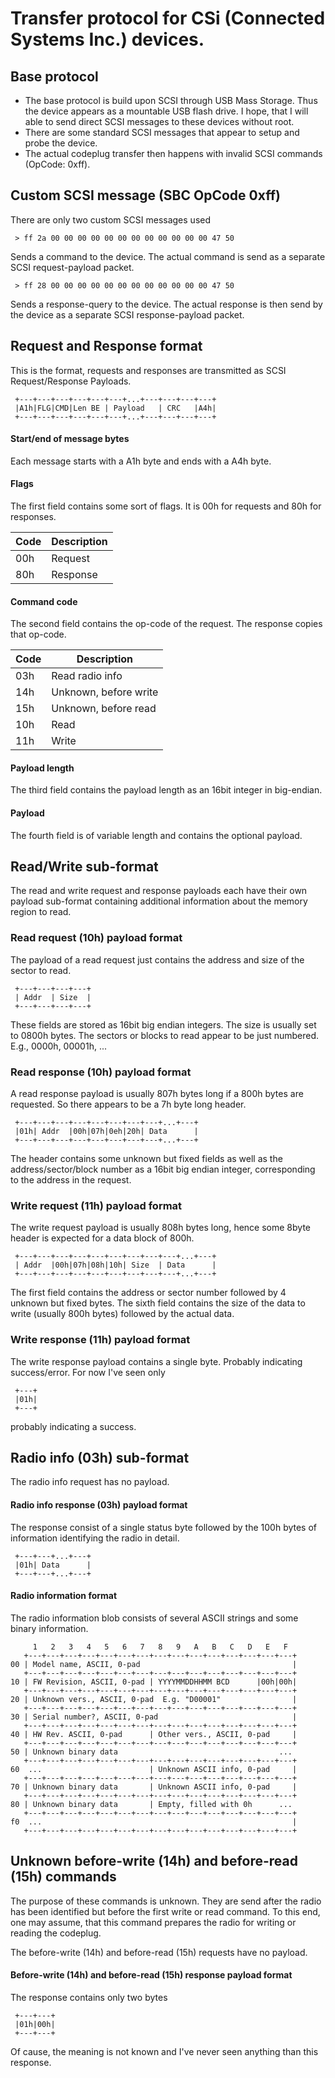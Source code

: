 # Transfer protocol for CSi (Connected Systems Inc.) devices.

## Base protocol
  - The base protocol is build upon SCSI through USB Mass Storage. Thus the device appears as a mountable USB flash drive. I hope, that I will able to send direct SCSI messages to these devices without root.
  - There are some standard SCSI messages that appear to setup and probe the device. 
  - The actual codeplug transfer then happens with invalid SCSI commands (OpCode: 0xff). 

## Custom SCSI message (SBC OpCode 0xff)
There are only two custom SCSI messages used 

```
 > ff 2a 00 00 00 00 00 00 00 00 00 00 00 00 47 50
```
Sends a command to the device. The actual command is send as a separate SCSI request-payload packet.

```
 > ff 28 00 00 00 00 00 00 00 00 00 00 00 00 47 50
```
Sends a response-query to the device. The actual response is then send by the device as a separate SCSI response-payload packet.


## Request and Response format
This is the format, requests and responses are transmitted as SCSI Request/Response Payloads.

```  
 +---+---+---+---+---+---+...+---+---+---+---+
 |A1h|FLG|CMD|Len BE | Payload   | CRC   |A4h|
 +---+---+---+---+---+---+...+---+---+---+---+
```
#### Start/end of message bytes
Each message starts with a A1h byte and ends with a A4h byte.

#### Flags
The first field contains some sort of flags. It is 00h for requests and 80h for responses. 

| Code | Description |
| ---- | ----------- |
| 00h  | Request |
| 80h  | Response |

#### Command code 
The second field contains the op-code of the request. The response copies that op-code.

| Code | Description |
| ---- | ----------- |
| 03h  | Read radio info |
| 14h  | Unknown, before write |
| 15h  | Unknown, before read | 
| 10h  | Read |
| 11h  | Write |

#### Payload length
The third field contains the payload length as an 16bit integer in big-endian. 

#### Payload
The fourth field is of variable length and contains the optional payload. 


## Read/Write sub-format
The read and write request and response payloads each have their own payload sub-format containing additional information about 
the memory region to read. 

### Read request (10h) payload format
The payload of a read request just contains the address and size of the sector to read. 
```
 +---+---+---+---+
 | Addr  | Size  |
 +---+---+---+---+
```
These fields are stored as 16bit big endian integers. The size is usually set to 0800h bytes. 
The sectors or blocks to read appear to be just numbered. E.g., 0000h, 00001h, ... 

### Read response (10h) payload format
A read response payload is usually 807h bytes long if a 800h bytes are requested. So there 
appears to be a 7h byte long header. 
```
 +---+---+---+---+---+---+---+---+...+---+
 |01h| Addr  |00h|07h|0eh|20h| Data      |
 +---+---+---+---+---+---+---+---+...+---+
``` 
The header contains some unknown but fixed fields as well as the address/sector/block number 
as a 16bit big endian integer, corresponding to the address in the request.

### Write request (11h) payload format
The write request payload is usually 808h bytes long, hence some 8byte header is expected for a data block of 800h.
``` 
 +---+---+---+---+---+---+---+---+---+...+---+
 | Addr  |00h|07h|08h|10h| Size  | Data      |
 +---+---+---+---+---+---+---+---+---+...+---+
```
The first field contains the address or sector number followed by 4 unknown but fixed bytes. 
The sixth field contains the size of the data to write (usually 800h bytes) followed by the actual data.

### Write response (11h) payload format
The write response payload contains a single byte. Probably indicating success/error. For now I've seen only 
```
 +---+
 |01h|
 +---+
```
probably indicating a success.


## Radio info (03h) sub-format
The radio info request has no payload.

#### Radio info response (03h) payload format
The response consist of a single status byte followed by the 100h bytes of information identifying the radio in detail.
```
 +---+---+...+---+
 |01h| Data      |
 +---+---+...+---+
```

#### Radio information format
The radio information blob consists of several ASCII strings and some binary information.
```  
     1   2   3   4   5   6   7   8   9   A   B   C   D   E   F  
   +---+---+---+---+---+---+---+---+---+---+---+---+---+---+---+
00 | Model name, ASCII, 0-pad                                  |
   +---+---+---+---+---+---+---+---+---+---+---+---+---+---+---+
10 | FW Revision, ASCII, 0-pad | YYYYMMDDHHMM BCD      |00h|00h|
   +---+---+---+---+---+---+---+---+---+---+---+---+---+---+---+
20 | Unknown vers., ASCII, 0-pad  E.g. "D00001"                |
   +---+---+---+---+---+---+---+---+---+---+---+---+---+---+---+
30 | Serial number?, ASCII, 0-pad                              |
   +---+---+---+---+---+---+---+---+---+---+---+---+---+---+---+
40 | HW Rev. ASCII, 0-pad      | Other vers., ASCII, 0-pad     |
   +---+---+---+---+---+---+---+---+---+---+---+---+---+---+---+
50 | Unknown binary data                                    ...
   +---+---+---+---+---+---+---+---+---+---+---+---+---+---+---+
60  ...                        | Unknown ASCII info, 0-pad     |
   +---+---+---+---+---+---+---+---+---+---+---+---+---+---+---+
70 | Unknown binary data       | Unknown ASCII info, 0-pad     |
   +---+---+---+---+---+---+---+---+---+---+---+---+---+---+---+
80 | Unknown binary data       | Empty, filled with 0h      ...
   +---+---+---+---+---+---+---+---+---+---+---+---+---+---+---+
f0  ...                                                        |
   +---+---+---+---+---+---+---+---+---+---+---+---+---+---+---+
```

## Unknown before-write (14h) and before-read (15h) commands
The purpose of these commands is unknown. They are send after the radio has been identified but 
before the first write or read command. To this end, one may assume, that this command prepares the
radio for writing or reading the codeplug.

The before-write (14h) and before-read (15h) requests have no payload.

#### Before-write (14h) and before-read (15h) response payload format
The response contains only two bytes
```
 +---+---+
 |01h|00h|
 +---+---+ 
```
Of cause, the meaning is not known and I've never seen anything than this response.